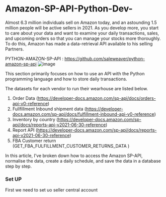 # Amazon-SP-API-Python-Dev-


Almost 6.3 million individuals sell on Amazon today, and an astounding 1.5 million people will be active sellers in 2021. As you develop more, you start to care about your data and want to examine your daily transactions, sales, and upcoming orders so that you can manage your stocks more thoroughly. To do this, Amazon has made a data-retrieval API available to his selling Partners. 

PYTHON-AMAZON-SP-API : https://github.com/saleweaver/python-amazon-sp-api
![image](https://user-images.githubusercontent.com/70135833/204535742-f3c6c420-05d8-40a8-8223-4755acfc67a8.png)


This section primarily focuses on how to use an API with the Python programming language and how to store daily transactions.

The datasets for each vendor to run their wearhouse are listed below.

1. Order Data (https://developer-docs.amazon.com/sp-api/docs/orders-api-v0-reference)
2. Fullfillment Inbound shipment data (https://developer-docs.amazon.com/sp-api/docs/fulfillment-inbound-api-v0-reference)
3. Inventory by country (https://developer-docs.amazon.com/sp-api/docs/reports-api-v2021-06-30-reference)
4. Report API (https://developer-docs.amazon.com/sp-api/docs/reports-api-v2021-06-30-reference)
5. FBA Customer return (GET_FBA_FULFILLMENT_CUSTOMER_RETURNS_DATA )


In this article, I've broken down how to access the Amazon SP-API, normalise the data, create a daily schedule, and save the data in a database step by step.

### Set UP
First we need to set uo seller central account 
